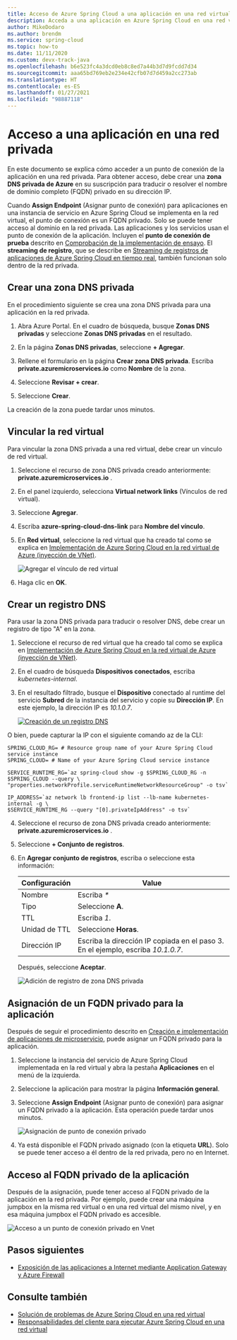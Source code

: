 ```yaml
---
title: Acceso de Azure Spring Cloud a una aplicación en una red virtual
description: Acceda a una aplicación en Azure Spring Cloud en una red virtual.
author: MikeDodaro
ms.author: brendm
ms.service: spring-cloud
ms.topic: how-to
ms.date: 11/11/2020
ms.custom: devx-track-java
ms.openlocfilehash: b6e523fc4a3dcd0eb8c8ed7a44b3d7d9fcdd7d34
ms.sourcegitcommit: aaa65bd769eb2e234e42cfb07d7d459a2cc273ab
ms.translationtype: HT
ms.contentlocale: es-ES
ms.lasthandoff: 01/27/2021
ms.locfileid: "98887118"
---
```

# <a name="access-your-application-in-a-private-network"></a>Acceso a una aplicación en una red privada

En este documento se explica cómo acceder a un punto de conexión de la aplicación en una red privada.  Para obtener acceso, debe crear una **zona DNS privada de Azure** en su suscripción para traducir o resolver el nombre de dominio completo (FQDN) privado en su dirección IP.

Cuando **Assign Endpoint** (Asignar punto de conexión) para aplicaciones en una instancia de servicio en Azure Spring Cloud se implementa en la red virtual, el punto de conexión es un FQDN privado. Solo se puede tener acceso al dominio en la red privada. Las aplicaciones y los servicios usan el punto de conexión de la aplicación. Incluyen el **punto de conexión de prueba** descrito en [Comprobación de la implementación de ensayo](spring-cloud-howto-staging-environment.md#verify-the-staging-deployment). El **streaming de registro**, que se describe en [Streaming de registros de aplicaciones de Azure Spring Cloud en tiempo real](spring-cloud-howto-log-streaming.md), también funcionan solo dentro de la red privada.

## <a name="create-a-private-dns-zone"></a>Crear una zona DNS privada

En el procedimiento siguiente se crea una zona DNS privada para una aplicación en la red privada.

1. Abra Azure Portal. En el cuadro de búsqueda, busque **Zonas DNS privadas** y seleccione **Zonas DNS privadas** en el resultado.

2. En la página **Zonas DNS privadas**, seleccione **+ Agregar**.

3. Rellene el formulario en la página **Crear zona DNS privada**. Escriba **<span>private.azuremicroservices.io</span>** como **Nombre** de la zona.

4. Seleccione **Revisar + crear**.

5. Seleccione **Crear**.

La creación de la zona puede tardar unos minutos.

## <a name="link-the-virtual-network"></a>Vincular la red virtual

Para vincular la zona DNS privada a una red virtual, debe crear un vínculo de red virtual.

1. Seleccione el recurso de zona DNS privada creado anteriormente: **<span>private.azuremicroservices.io</span>** . 

2. En el panel izquierdo, selecciona **Virtual network links** (Vínculos de red virtual).

3. Seleccione **Agregar**.

4. Escriba **azure-spring-cloud-dns-link** para **Nombre del vínculo**.

5. En **Red virtual**, seleccione la red virtual que ha creado tal como se explica en [Implementación de Azure Spring Cloud en la red virtual de Azure (inyección de VNet)](spring-cloud-tutorial-deploy-in-azure-virtual-network.md).

    ![Agregar el vínculo de red virtual](media/spring-cloud-access-app-vnet/add-virtual-network-link.png)

6. Haga clic en **OK**.

## <a name="create-dns-record"></a>Crear un registro DNS

Para usar la zona DNS privada para traducir o resolver DNS, debe crear un registro de tipo "A" en la zona.

1. Seleccione el recurso de red virtual que ha creado tal como se explica en [Implementación de Azure Spring Cloud en la red virtual de Azure (inyección de VNet)](spring-cloud-tutorial-deploy-in-azure-virtual-network.md).

2. En el cuadro de búsqueda **Dispositivos conectados**, escriba *kubernetes-internal*.

3. En el resultado filtrado, busque el **Dispositivo** conectado al runtime del servicio **Subred** de la instancia del servicio y copie su **Dirección IP**. En este ejemplo, la dirección IP es *10.1.0.7*.

    [ ![Creación de un registro DNS](media/spring-cloud-access-app-vnet/create-dns-record.png) ](media/spring-cloud-access-app-vnet/create-dns-record.png)

O bien, puede capturar la IP con el siguiente comando az de la CLI:

```azurecli
SPRING_CLOUD_RG= # Resource group name of your Azure Spring Cloud service instance
SPRING_CLOUD= # Name of your Azure Spring Cloud service instance

SERVICE_RUNTIME_RG=`az spring-cloud show -g $SPRING_CLOUD_RG -n $SPRING_CLOUD --query \
"properties.networkProfile.serviceRuntimeNetworkResourceGroup" -o tsv`

IP_ADDRESS=`az network lb frontend-ip list --lb-name kubernetes-internal -g \
$SERVICE_RUNTIME_RG --query "[0].privateIpAddress" -o tsv`
```

4. Seleccione el recurso de zona DNS privada creado anteriormente: **<span>private.azuremicroservices.io</span>** .

5. Seleccione **+ Conjunto de registros**.

6. En **Agregar conjunto de registros**, escriba o seleccione esta información:

    |Configuración     |Value                                                                      |
    |------------|---------------------------------------------------------------------------|
    |Nombre        |Escriba *\**                                                                 |
    |Tipo        |Seleccione **A**.                                                               |
    |TTL         |Escriba *1*.                                                                  |
    |Unidad de TTL    |Seleccione **Horas**.                                                           |
    |Dirección IP  |Escriba la dirección IP copiada en el paso 3. En el ejemplo, escriba *10.1.0.7*.    |

    Después, seleccione **Aceptar**.

    ![Adición de registro de zona DNS privada](media/spring-cloud-access-app-vnet/private-dns-zone-add-record.png)

## <a name="assign-private-fqdn-for-your-application"></a>Asignación de un FQDN privado para la aplicación

Después de seguir el procedimiento descrito en [Creación e implementación de aplicaciones de microservicio](spring-cloud-tutorial-deploy-in-azure-virtual-network.md), puede asignar un FQDN privado para la aplicación.

1. Seleccione la instancia del servicio de Azure Spring Cloud implementada en la red virtual y abra la pestaña **Aplicaciones** en el menú de la izquierda.

2. Seleccione la aplicación para mostrar la página **Información general**.

3. Seleccione **Assign Endpoint** (Asignar punto de conexión) para asignar un FQDN privado a la aplicación. Esta operación puede tardar unos minutos.

    ![Asignación de punto de conexión privado](media/spring-cloud-access-app-vnet/assign-private-endpoint.png)

4. Ya está disponible el FQDN privado asignado (con la etiqueta **URL**). Solo se puede tener acceso a él dentro de la red privada, pero no en Internet.

## <a name="access-application-private-fqdn"></a>Acceso al FQDN privado de la aplicación

Después de la asignación, puede tener acceso al FQDN privado de la aplicación en la red privada. Por ejemplo, puede crear una máquina jumpbox en la misma red virtual o en una red virtual del mismo nivel, y en esa máquina jumpbox el FQDN privado es accesible.

![Acceso a un punto de conexión privado en Vnet](media/spring-cloud-access-app-vnet/access-private-endpoint.png)

## <a name="next-steps"></a>Pasos siguientes

- [Exposición de las aplicaciones a Internet mediante Application Gateway y Azure Firewall](spring-cloud-expose-apps-gateway-azure-firewall.md)

## <a name="see-also"></a>Consulte también

- [Solución de problemas de Azure Spring Cloud en una red virtual](spring-cloud-troubleshooting-vnet.md)
- [Responsabilidades del cliente para ejecutar Azure Spring Cloud en una red virtual](spring-cloud-vnet-customer-responsibilities.md)